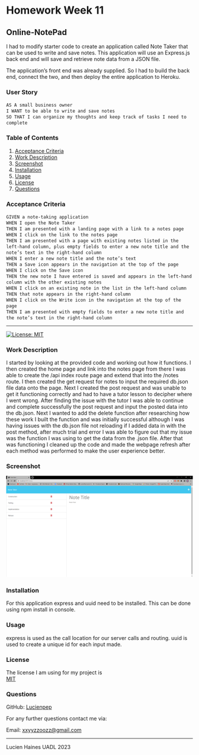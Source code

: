 # Homework Week 11
## Online-NotePad

I had to modify starter code to create an application called Note Taker that can be used to write and save notes. This application will use an Express.js back end and will save and retrieve note data from a JSON file.

The application’s front end was already supplied. So I had to build the back end, connect the two, and then deploy the entire application to Heroku.

### User Story
```
AS A small business owner
I WANT to be able to write and save notes
SO THAT I can organize my thoughts and keep track of tasks I need to complete
```

### Table of Contents
1. [Acceptance Criteria](#acceptance-criteria)
2. [Work Description](#work-description)
3. [Screenshot](#screenshot)
4. [Installation](#installation)
5. [Usage](#usage)
6. [License](#license)
7. [Questions](#questions)

### Acceptance Criteria
```
GIVEN a note-taking application
WHEN I open the Note Taker
THEN I am presented with a landing page with a link to a notes page
WHEN I click on the link to the notes page
THEN I am presented with a page with existing notes listed in the left-hand column, plus empty fields to enter a new note title and the note’s text in the right-hand column
WHEN I enter a new note title and the note’s text
THEN a Save icon appears in the navigation at the top of the page
WHEN I click on the Save icon
THEN the new note I have entered is saved and appears in the left-hand column with the other existing notes
WHEN I click on an existing note in the list in the left-hand column
THEN that note appears in the right-hand column
WHEN I click on the Write icon in the navigation at the top of the page
THEN I am presented with empty fields to enter a new note title and the note’s text in the right-hand column
```

---
[![License: MIT](https://img.shields.io/badge/License-MIT-yellow.svg)](https://opensource.org/licenses/MIT)

### Work Description
I started by looking at the provided code and working out how it functions. I then created the home page and link into the notes page from there I was able to create the /api index route page and extend that into the /notes route. I then created the get request for notes to input the required db.json file data onto the page. Next I created the post request and was unable to get it functioning correctly and had to have a tutor lesson to decipher where I went wrong. After finding the issue with the tutor I was able to continue and complete successfully the post request and input the posted data into the db.json. Next I wanted to add the delete function after researching how these work I built the function and was initially successful although I was having issues with the db.json file not reloading if I added data in with the post method, after much trial and error I was able to figure out that my issue was the function I was using to get the data from the .json file. After that was functioning I cleaned up the code and made the webpage refresh after each method was performed to make the user experience better.


### Screenshot

![Online Notepad](./assets/Screenshot11.png)
 
### Installation

For this application express and uuid need to be installed. This can be done using npm install in console.

### Usage

express is used as the call location for our server calls and routing. uuid is used to create a unique id for each input made.

### License

The license I am using for my project is<br>[MIT](https://opensource.org/licenses/MIT)

### Questions

GitHub: [Lucienpep](https://github.com/Lucienpep)<br>

For any further questions contact me via:

Email: <xxyyzzoozz@gmail.com>

---
Lucien Haines UADL 2023
  
  
